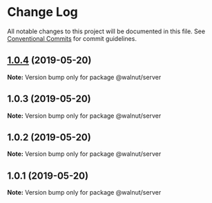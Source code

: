 # Change Log

All notable changes to this project will be documented in this file.
See [Conventional Commits](https://conventionalcommits.org) for commit guidelines.

## [1.0.4](https://github.com/vndung/yarn-workspaces-example/compare/v1.0.3...v1.0.4) (2019-05-20)

**Note:** Version bump only for package @walnut/server





## 1.0.3 (2019-05-20)

**Note:** Version bump only for package @walnut/server





## 1.0.2 (2019-05-20)

**Note:** Version bump only for package @walnut/server





## 1.0.1 (2019-05-20)

**Note:** Version bump only for package @walnut/server
